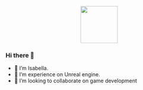 
<div id="header" align="center">
  <img src="https://media.giphy.com/media/kJV3yFjaVYtlP0CMOR/giphy.gif" width="100"/>
</div>

### Hi there 👋
- 🔭 I’m Isabella.
- 🌱 I’m experience on Unreal engine.
- 👯 I’m looking to collaborate on game development
  
<!--
**Isabella325/Isabella325** is a ✨ _special_ ✨ repository because its `README.md` (this file) appears on your GitHub profile.

Here are some ideas to get you started:


-
-->

